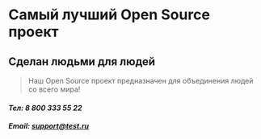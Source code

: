 # Самый лучший Open Source проект

## Сделан людьми для людей

> Наш Open Source проект предназначен для объединения людей со всего мира!

#### *Тел: 8 800 333 55 22*
#### *Email: support@test.ru*